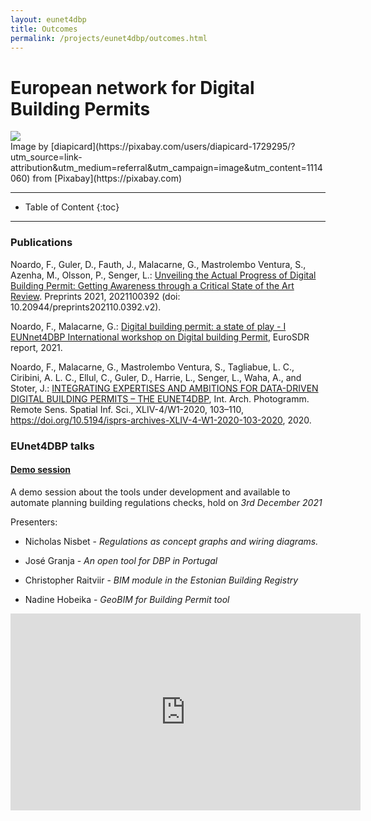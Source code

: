 ```yaml
---
layout: eunet4dbp
title: Outcomes
permalink: /projects/eunet4dbp/outcomes.html
---
```




<h1>European network for Digital Building Permits</h1>


<div class="row">
  <div class="col-sm-12 col-xs-12"><img class="img-responsive" src="{{ "/projects/eunet4dbp/img/fruit.jpg" }}" style="max-height: 500px"></div>
</div>
Image by [diapicard](https://pixabay.com/users/diapicard-1729295/?utm_source=link-attribution&utm_medium=referral&utm_campaign=image&utm_content=1114060) from [Pixabay](https://pixabay.com) 


- - -

* Table of Content
{:toc}

- - -

### Publications

Noardo, F., Guler, D., Fauth, J., Malacarne, G., Mastrolembo Ventura, S., Azenha, M., Olsson, P., Senger, L.: [Unveiling the Actual Progress of Digital Building Permit: Getting Awareness through a Critical State of the Art Review](https://www.preprints.org/manuscript/202110.0392/v2). Preprints 2021, 2021100392 (doi: 10.20944/preprints202110.0392.v2). 

Noardo, F., Malacarne, G.: [Digital building permit: a state of play - I EUNnet4DBP International workshop on Digital building Permit](http://www.eurosdr.net/sites/default/files/uploaded_files/eurosdr_eunet4dbp.pdf), EuroSDR report, 2021.

Noardo, F., Malacarne, G., Mastrolembo Ventura, S., Tagliabue, L. C., Ciribini, A. L. C., Ellul, C., Guler, D., Harrie, L., Senger, L., Waha, A., and Stoter, J.: [INTEGRATING EXPERTISES AND AMBITIONS FOR DATA-DRIVEN DIGITAL BUILDING PERMITS – THE EUNET4DBP](https://www.int-arch-photogramm-remote-sens-spatial-inf-sci.net/XLIV-4-W1-2020/103/2020/), Int. Arch. Photogramm. Remote Sens. Spatial Inf. Sci., XLIV-4/W1-2020, 103–110, https://doi.org/10.5194/isprs-archives-XLIV-4-W1-2020-103-2020, 2020.

### EUnet4DBP talks

#### [Demo session](https://www.youtube.com/watch?v=dDr8CSkIZPs)

A demo session about the tools under development and available to automate planning building regulations checks, hold on *3rd December 2021*

Presenters:

-  Nicholas Nisbet - *Regulations as concept graphs and wiring diagrams.*

-  José Granja - *An open tool for DBP in Portugal*

- Christopher Raitviir - *BIM module in the Estonian Building Registry*

-  Nadine Hobeika - *GeoBIM for Building Permit tool*

<iframe width="560" height="315" src="https://www.youtube.com/embed/dDr8CSkIZPs" title="YouTube video player" frameborder="0" allow="accelerometer; autoplay; clipboard-write; encrypted-media; gyroscope; picture-in-picture" allowfullscreen></iframe>


